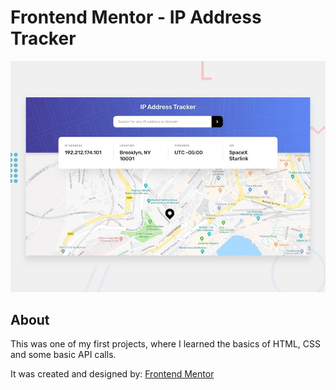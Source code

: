# Frontend Mentor - IP Address Tracker

![Design preview for the IP Address Tracker coding challenge](./design/desktop-preview.jpg)

## About

This was one of my first projects, where I learned the basics of HTML, CSS and some basic API calls.

It was created and designed by:
[Frontend Mentor](https://www.frontendmentor.io)
